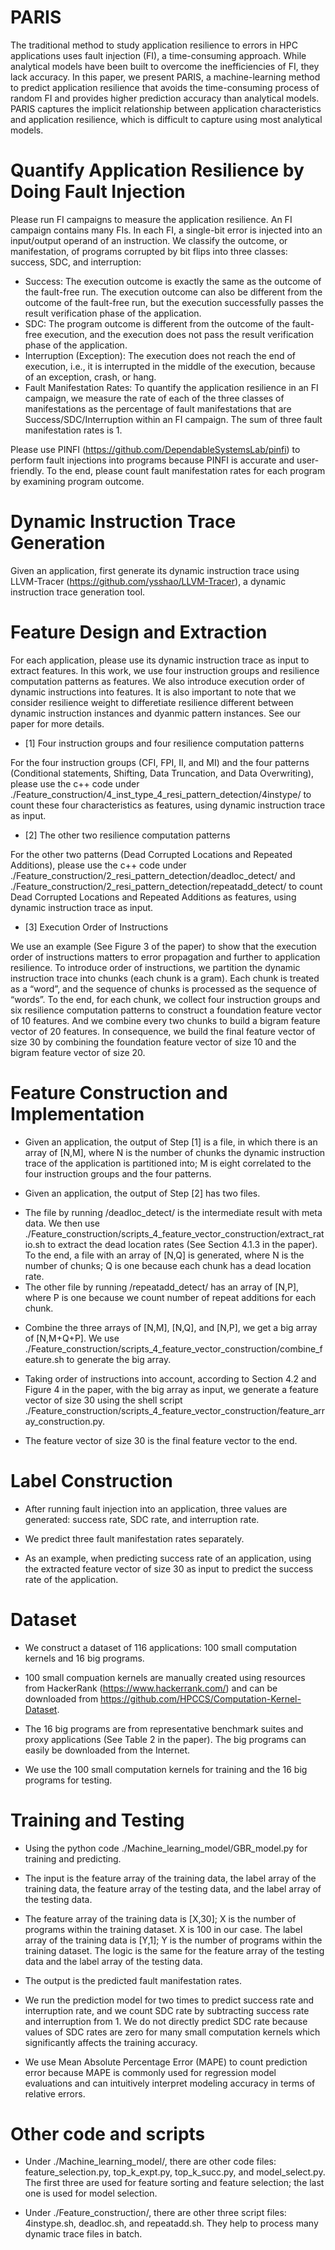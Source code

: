 # PARIS

The traditional method to study application resilience to errors in HPC applications uses fault injection (FI), a time-consuming approach. While analytical models have been built to overcome the inefficiencies of FI, they lack accuracy. In this paper, we present PARIS, a machine-learning method to predict application resilience that avoids the time-consuming process of random FI and provides higher prediction accuracy than analytical models. PARIS captures the implicit relationship between application characteristics and application resilience, which is difficult to capture using most analytical models.

# Quantify Application Resilience by Doing Fault Injection

Please run FI campaigns to measure the application resilience. An FI campaign contains many FIs. In each FI, a single-bit error is injected into an input/output operand of an instruction. We classify the outcome, or manifestation, of programs corrupted by bit flips into three classes: success, SDC, and interruption:

* Success: The execution outcome is exactly the same as the outcome of the fault-free run. The execution outcome can also be different from the outcome of the fault-free run, but the execution successfully passes the result verification phase of the application.
* SDC: The program outcome is different from the outcome of the fault-free execution, and the execution does not pass the result verification phase of the application.
* Interruption (Exception): The execution does not reach the end of execution, i.e., it is interrupted in the middle of the execution, because of an exception, crash, or hang.
* Fault Manifestation Rates: To quantify the application resilience in an FI campaign, we measure the rate of each of the three classes of manifestations as the percentage of fault manifestations that are Success/SDC/Interruption within an FI campaign. The sum of three fault manifestation rates is 1. 

Please use PINFI (https://github.com/DependableSystemsLab/pinfi) to perform fault injections into programs because PINFI is accurate and user-friendly. To the end, please count fault manifestation rates for each program by examining program outcome. 

# Dynamic Instruction Trace Generation

Given an application, first generate its dynamic instruction trace using LLVM-Tracer (https://github.com/ysshao/LLVM-Tracer), a dynamic instruction trace generation tool.

# Feature Design and Extraction

For each application, please use its dynamic instruction trace as input to extract features. In this work, we use four instruction groups and resilience computation patterns as features. We also introduce execution order of dynamic instructions into features. It is also important to note that we consider resilience weight to differetiate resilience different between dynamic instruction instances and dyanmic pattern instances. See our paper for more details. 

* [1] Four instruction groups and four resilience computation patterns

For the four instruction groups (CFI, FPI, II, and MI) and the four patterns (Conditional statements, Shifting, Data Truncation, and Data Overwriting), please use the c++ code under ./Feature_construction/4_inst_type_4_resi_pattern_detection/4instype/ to count these four characteristics as features, using dynamic instruction trace as input.

* [2] The other two resilience computation patterns

For the other two patterns (Dead Corrupted Locations and Repeated Additions), please use the c++ code under ./Feature_construction/2_resi_pattern_detection/deadloc_detect/ and ./Feature_construction/2_resi_pattern_detection/repeatadd_detect/ to count Dead Corrupted Locations and Repeated Additions as features, using dynamic instruction trace as input.

* [3] Execution Order of Instructions

We use an example (See Figure 3 of the paper) to show that the execution order of instructions matters to error propagation and further to application resilience. To introduce order of instructions, we partition the dynamic instruction trace into chunks (each chunk is a gram). Each chunk is treated as a “word”, and the sequence of chunks is processed as the sequence of “words”. To the end, for each chunk, we collect four instruction groups and six resilience computation patterns to construct a foundation feature vector of 10 features. And we combine every two chunks to build a bigram feature vector of 20 features. In consequence, we build the final feature vector of size 30 by combining the foundation feature vector of size 10 and the bigram feature vector of size 20.

# Feature Construction and Implementation

* Given an application, the output of Step [1] is a file, in which there is an array of [N,M], where N is the number of chunks the dynamic instruction trace of the application is partitioned into; M is eight correlated to the four instruction groups and the four patterns.

* Given an application, the output of Step [2] has two files. 
- The file by running /deadloc_detect/ is the intermediate result with meta data. We then use ./Feature_construction/scripts_4_feature_vector_construction/extract_ratio.sh to extract the dead location rates (See Section 4.1.3 in the paper). To the end, a file with an array of [N,Q] is generated, where N is the number of chunks; Q is one because each chunk has a dead location rate. 
- The other file by running /repeatadd_detect/ has an array of [N,P], where P is one because we count number of repeat additions for each chunk.

* Combine the three arrays of [N,M], [N,Q], and [N,P], we get a big array of [N,M+Q+P]. We use ./Feature_construction/scripts_4_feature_vector_construction/combine_feature.sh to generate the big array.

* Taking order of instructions into account, according to Section 4.2 and Figure 4 in the paper, with the big array as input, we generate a feature vector of size 30 using the shell script ./Feature_construction/scripts_4_feature_vector_construction/feature_array_construction.py.

* The feature vector of size 30 is the final feature vector to the end. 

# Label Construction

* After running fault injection into an application, three values are generated: success rate, SDC rate, and interruption rate. 

* We predict three fault manifestation rates separately. 

- As an example, when predicting success rate of an application, using the extracted feature vector of size 30 as input to predict the success rate of the application.

# Dataset

* We construct a dataset of 116 applications: 100 small computation kernels and 16 big programs. 

* 100 small compuation kernels are manually created using resources from HackerRank (https://www.hackerrank.com/) and can be downloaded from https://github.com/HPCCS/Computation-Kernel-Dataset. 

* The 16 big programs are from representative benchmark suites and proxy applications (See Table 2 in the paper). The big programs can easily be downloaded from the Internet.  

* We use the 100 small computation kernels for training and the 16 big programs for testing. 

# Training and Testing

* Using the python code ./Machine_learning_model/GBR_model.py for training and predicting. 
- The input is the feature array of the training data, the label array of the training data, the feature array of the testing data, and the label array of the testing data. 

- The feature array of the training data is [X,30]; X is the number of programs within the training dataset. X is 100 in our case. The label array of the training data is [Y,1]; Y is the number of programs within the training dataset. The logic is the same for the feature array of the testing data and the label array of the testing data.

- The output is the predicted fault manifestation rates. 

* We run the prediction model for two times to predict success rate and interruption rate, and we count SDC rate by subtracting success rate and interruption from 1. We do not directly predict SDC rate because values of SDC rates are zero for many small computation kernels which significantly affects the training accuracy.

* We use Mean Absolute Percentage Error (MAPE) to count prediction error because MAPE is commonly used for regression model evaluations and can intuitively interpret modeling accuracy in terms of relative errors.

# Other code and scripts

* Under ./Machine_learning_model/, there are other code files: feature_selection.py, top_k_expt.py, top_k_succ.py, and model_select.py. The first three are used for feature sorting and feature selection; the last one is used for model selection. 

* Under ./Feature_construction/, there are other three script files: 4instype.sh, deadloc.sh, and repeatadd.sh. They help to process many dynamic trace files in batch. 

